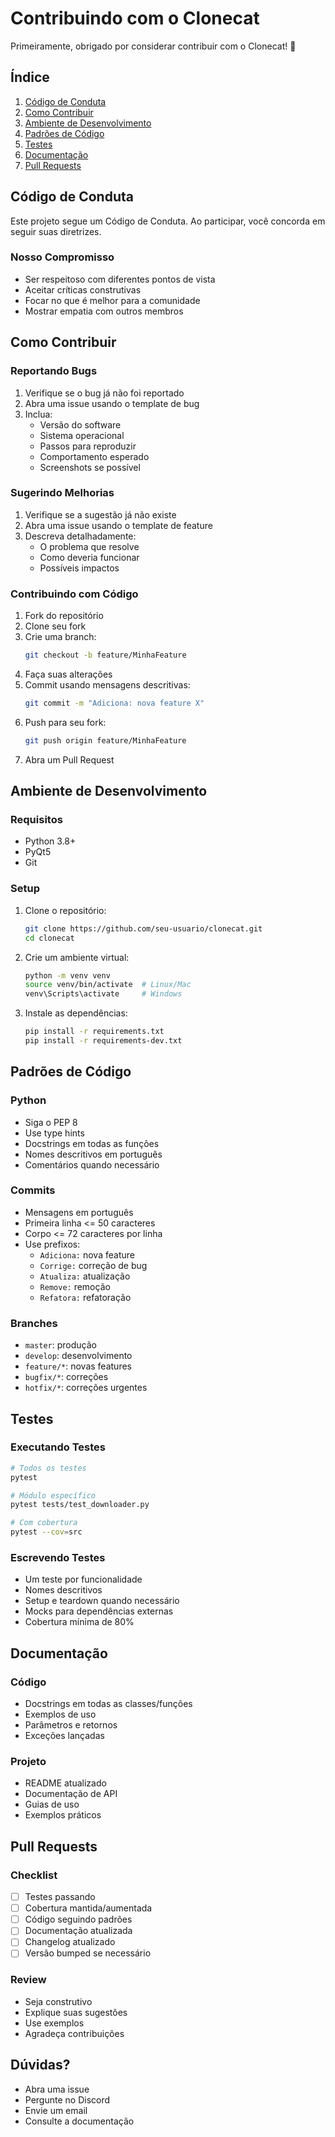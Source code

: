 # Contribuindo com o Clonecat

Primeiramente, obrigado por considerar contribuir com o Clonecat! 🎉

## Índice

1. [Código de Conduta](#código-de-conduta)
2. [Como Contribuir](#como-contribuir)
3. [Ambiente de Desenvolvimento](#ambiente-de-desenvolvimento)
4. [Padrões de Código](#padrões-de-código)
5. [Testes](#testes)
6. [Documentação](#documentação)
7. [Pull Requests](#pull-requests)

## Código de Conduta

Este projeto segue um Código de Conduta. Ao participar, você concorda em seguir suas diretrizes.

### Nosso Compromisso

- Ser respeitoso com diferentes pontos de vista
- Aceitar críticas construtivas
- Focar no que é melhor para a comunidade
- Mostrar empatia com outros membros

## Como Contribuir

### Reportando Bugs

1. Verifique se o bug já não foi reportado
2. Abra uma issue usando o template de bug
3. Inclua:
   - Versão do software
   - Sistema operacional
   - Passos para reproduzir
   - Comportamento esperado
   - Screenshots se possível

### Sugerindo Melhorias

1. Verifique se a sugestão já não existe
2. Abra uma issue usando o template de feature
3. Descreva detalhadamente:
   - O problema que resolve
   - Como deveria funcionar
   - Possíveis impactos

### Contribuindo com Código

1. Fork do repositório
2. Clone seu fork
3. Crie uma branch:
   ```bash
   git checkout -b feature/MinhaFeature
   ```
4. Faça suas alterações
5. Commit usando mensagens descritivas:
   ```bash
   git commit -m "Adiciona: nova feature X"
   ```
6. Push para seu fork:
   ```bash
   git push origin feature/MinhaFeature
   ```
7. Abra um Pull Request

## Ambiente de Desenvolvimento

### Requisitos

- Python 3.8+
- PyQt5
- Git

### Setup

1. Clone o repositório:
   ```bash
   git clone https://github.com/seu-usuario/clonecat.git
   cd clonecat
   ```

2. Crie um ambiente virtual:
   ```bash
   python -m venv venv
   source venv/bin/activate  # Linux/Mac
   venv\Scripts\activate     # Windows
   ```

3. Instale as dependências:
   ```bash
   pip install -r requirements.txt
   pip install -r requirements-dev.txt
   ```

## Padrões de Código

### Python

- Siga o PEP 8
- Use type hints
- Docstrings em todas as funções
- Nomes descritivos em português
- Comentários quando necessário

### Commits

- Mensagens em português
- Primeira linha <= 50 caracteres
- Corpo <= 72 caracteres por linha
- Use prefixos:
  - `Adiciona:` nova feature
  - `Corrige:` correção de bug
  - `Atualiza:` atualização
  - `Remove:` remoção
  - `Refatora:` refatoração

### Branches

- `master`: produção
- `develop`: desenvolvimento
- `feature/*`: novas features
- `bugfix/*`: correções
- `hotfix/*`: correções urgentes

## Testes

### Executando Testes

```bash
# Todos os testes
pytest

# Módulo específico
pytest tests/test_downloader.py

# Com cobertura
pytest --cov=src
```

### Escrevendo Testes

- Um teste por funcionalidade
- Nomes descritivos
- Setup e teardown quando necessário
- Mocks para dependências externas
- Cobertura mínima de 80%

## Documentação

### Código

- Docstrings em todas as classes/funções
- Exemplos de uso
- Parâmetros e retornos
- Exceções lançadas

### Projeto

- README atualizado
- Documentação de API
- Guias de uso
- Exemplos práticos

## Pull Requests

### Checklist

- [ ] Testes passando
- [ ] Cobertura mantida/aumentada
- [ ] Código seguindo padrões
- [ ] Documentação atualizada
- [ ] Changelog atualizado
- [ ] Versão bumped se necessário

### Review

- Seja construtivo
- Explique suas sugestões
- Use exemplos
- Agradeça contribuições

## Dúvidas?

- Abra uma issue
- Pergunte no Discord
- Envie um email
- Consulte a documentação 